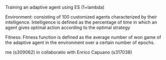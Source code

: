 Training an adaptive agent using ES (1+lambda)

Environment: consisting of 100 customized agents characterized by their intelligence. Intelligence is defined as the percentage of time in which an agent gives optimal action according to the optimal strategy

Fitness: Fitness function is defined as the average number of won game of the adaptive agent in the environment over a certain number of epochs.

me (s309062) in collaboratio with Enrico Capuano (s317038)